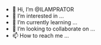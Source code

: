 - 👋 Hi, I’m @ILAMPRATOR
- 👀 I’m interested in ...
- 🌱 I’m currently learning ...
- 💞️ I’m looking to collaborate on ...
- 📫 How to reach me ...

<!---
ILAMPRATOR/ILAMPRATOR is a ✨ special ✨ repository because its `README.md` (this file) appears on your GitHub profile.
You can click the Preview link to take a look at your changes.
--->

